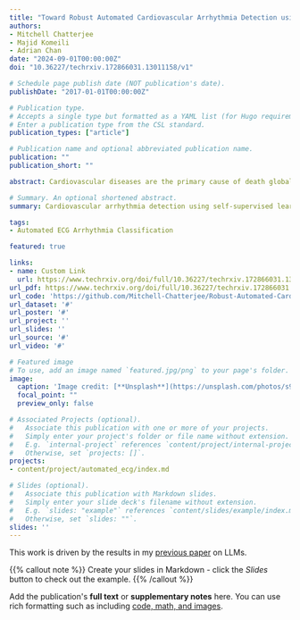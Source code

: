 ```yaml
---
title: "Toward Robust Automated Cardiovascular Arrhythmia Detection using Self-supervised Learning and 1-Dimensional Vision Transformers"
authors:
- Mitchell Chatterjee
- Majid Komeili
- Adrian Chan
date: "2024-09-01T00:00:00Z"
doi: "10.36227/techrxiv.172866031.13011158/v1"

# Schedule page publish date (NOT publication's date).
publishDate: "2017-01-01T00:00:00Z"

# Publication type.
# Accepts a single type but formatted as a YAML list (for Hugo requirements).
# Enter a publication type from the CSL standard.
publication_types: ["article"]

# Publication name and optional abbreviated publication name.
publication: ""
publication_short: ""

abstract: Cardiovascular diseases are the primary cause of death globally. With the prevalence of electrocardiogram (ECG) machines within and outside the clinical environment, it is now possible to passively monitor a patient's heartbeat for cardiovascular diseases. The goal of this work is to emphasize the importance of self-supervised learning for arrhythmia detection, leveraging the large amounts of unlabelled data recently made publicly available and demonstrating significant performance improvements as it reduces overfitting to class imbalance and noise. We propose Masked Patch Modelling (MPM) and leverage 8.2 million unlabelled ECGs to perform large-scale self-supervised pre-training and create a foundational 1-dimensional Transformer model, PatchECG, that can be fine-tuned for any downstream tasks involving ECG data. We obtain state-of-the-art results on standard benchmark datasets, including PTB-XL multi-label classification, while setting new benchmarks on the largest and highest quality multi-label classification dataset to date. We find that PatchECG outperforms the current state-of-the-art with regard to computational efficiency, requiring only $1/5$ of the computational resources while increasing model capacity by a factor of 14. We also compare the 1-dimensional PatchECG model to a state-of-the-art 2-dimensional vision Transformer and observe significantly higher performance. Finally, we perform ablation studies to investigate other methods for addressing the critical issues incurred with automated arrhythmia detection, resulting in a performance improvement of more than 2\% under conditions of class imbalance, label noise, and over-parameterization.

# Summary. An optional shortened abstract.
summary: Cardiovascular arrhythmia detection using self-supervised learning and 1-dimensional vision transformers in noisy environments.

tags:
- Automated ECG Arrhythmia Classification

featured: true

links:
- name: Custom Link
  url: https://www.techrxiv.org/doi/full/10.36227/techrxiv.172866031.13011158/v1
url_pdf: https://www.techrxiv.org/doi/full/10.36227/techrxiv.172866031.13011158/v1
url_code: 'https://github.com/Mitchell-Chatterjee/Robust-Automated-Cardiovascular-Arrhythmia-Detection'
url_dataset: '#'
url_poster: '#'
url_project: ''
url_slides: ''
url_source: '#'
url_video: '#'

# Featured image
# To use, add an image named `featured.jpg/png` to your page's folder. 
image:
  caption: 'Image credit: [**Unsplash**](https://unsplash.com/photos/s9CC2SKySJM)'
  focal_point: ""
  preview_only: false

# Associated Projects (optional).
#   Associate this publication with one or more of your projects.
#   Simply enter your project's folder or file name without extension.
#   E.g. `internal-project` references `content/project/internal-project/index.md`.
#   Otherwise, set `projects: []`.
projects:
- content/project/automated_ecg/index.md

# Slides (optional).
#   Associate this publication with Markdown slides.
#   Simply enter your slide deck's filename without extension.
#   E.g. `slides: "example"` references `content/slides/example/index.md`.
#   Otherwise, set `slides: ""`.
slides: ''
---
```


This work is driven by the results in my [previous paper](/publication/conference-paper/) on LLMs.

{{% callout note %}}
Create your slides in Markdown - click the *Slides* button to check out the example.
{{% /callout %}}

Add the publication's **full text** or **supplementary notes** here. You can use rich formatting such as including [code, math, and images](https://docs.hugoblox.com/content/writing-markdown-latex/).
